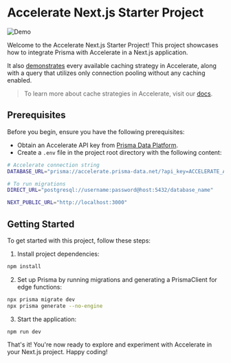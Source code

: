 # Accelerate Next.js Starter Project

![Demo](./demo.gif)

Welcome to the Accelerate Next.js Starter Project! This project showcases how to integrate Prisma with Accelerate in a Next.js application.

It also [demonstrates](./app/api/route.ts#L15-46) every available caching strategy in Accelerate, along with a query that utilizes only connection pooling without any caching enabled.

> To learn more about cache strategies in Accelerate, visit our [docs](https://www.prisma.io/docs/data-platform/accelerate/concepts#cache-strategies).

## Prerequisites

Before you begin, ensure you have the following prerequisites:

- Obtain an Accelerate API key from [Prisma Data Platform](https://pris.ly/pdp).
- Create a `.env` file in the project root directory with the following content:

```bash
# Accelerate connection string
DATABASE_URL="prisma://accelerate.prisma-data.net/?api_key=ACCELERATE_API_KEY"

# To run migrations
DIRECT_URL="postgresql://username:password@host:5432/database_name"

NEXT_PUBLIC_URL="http://localhost:3000"
```

## Getting Started

To get started with this project, follow these steps:

1. Install project dependencies:

```bash
npm install
```

2. Set up Prisma by running migrations and generating a PrismaClient for edge functions:

```bash
npx prisma migrate dev
npx prisma generate --no-engine
```

3. Start the application:

```bash
npm run dev
```

That's it! You're now ready to explore and experiment with Accelerate in your Next.js project. Happy coding!